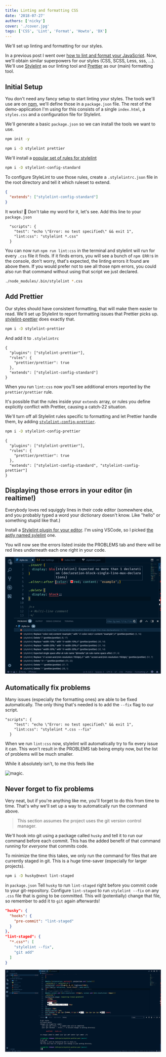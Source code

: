 ```yaml
---
title: Linting and formatting CSS
date: '2018-07-27'
authors: ['nicky']
cover: './cover.jpg'
tags: ['CSS', 'Lint', 'Format', 'Howto', 'DX']
---
```


We'll set up linting and formatting for our styles.

In a previous post I went over [how to lint and format your JavaScript](/blog/automagically-lint). Now, we'll obtain similar superpowers for our styles (CSS, SCSS, Less, sss, ...).
We'll use [Stylelint](https://stylelint.io) as our linting tool and [Prettier](https://prettier.io) as our (main) formatting tool.

## Initial Setup

You don't need any fancy setup to start linting your styles.
The tools we'll use are on [npm](https://www.npmjs.com/), we'll define those in a `package.json` file. The rest of the demo-application I'm using for this consists of a single `index.html`, a `styles.css` and a configuration file for Stylelint.

We'll generate a basic `package.json` so we can install the tools we want to use.

```bash
npm init -y
```

```bash
npm i -D stylelint prettier
```

We'll install a [popular set of rules for stylelint](https://github.com/stylelint/stylelint-config-standard)

```bash
npm i -D stylelint-config-standard
```

To configure StyleLint to use those rules,
create a `.stylelintrc.json` file in the root directory and tell it which ruleset to extend.

```json
{
  "extends": ["stylelint-config-standard"]
}
```

It works! 🎉
Don't take my word for it, let's see.
Add this line to your `package.json`

```json{3}
  "scripts": {
    "test": "echo \"Error: no test specified\" && exit 1",
    "lint:css": "stylelint *.css"
  }
```

You can now run `npm run lint:css` in the terminal and stylelint will run for every `.css` file it finds.
If it finds errors, you will see a bunch of `npm ERR!`s in the console, don't worry, that's expected, the linting errors it found are above them.
If you would prefer not to see all those npm errors, you could also run that command without using that script we just declared.

```bash
./node_modules/.bin/stylelint *.css
```

## Add Prettier

Our styles should have consistent formatting, that will make them easier to read.
We'll set up Stylelint to report formatting issues that Prettier picks up.
[stylelint-prettier](https://github.com/BPScott/stylelint-prettier) does exactly that.

```bash
npm i -D stylelint-prettier
```

And add it to `.stylelintrc`

```json{2-5}
{
  "plugins": ["stylelint-prettier"],
  "rules": {
    "prettier/prettier": true
  },
  "extends": ["stylelint-config-standard"]
}
```

When you run `lint:css` now you'll see additional errors reported by the `prettier/prettier` rule.

It's possible that the rules inside your `extends` array, or rules you define explicitly conflict with Prettier, causing a catch-22 situation.

We'll turn off all Stylelint rules specific to formatting and let Prettier handle them, by adding [`stylelint-config-prettier`](https://github.com/prettier/stylelint-config-prettier).

```bash
npm i -D stylelint-config-prettier
```

```json{6}
{
  "plugins": ["stylelint-prettier"],
  "rules": {
    "prettier/prettier": true
  },
  "extends": ["stylelint-config-standard", "stylelint-config-prettier"]
}
```

## Displaying those errors in your editor (in realtime!)

Everybody loves red squiggly lines in their code editor (somewhere else, and you probably typed a word your dictionary doesn't know. Like "hello" or something stupid like that.)

Install a [Stylelint plugin for your editor](https://stylelint.io/user-guide/complementary-tools/#editor-plugins).
I'm using VSCode, so I picked [the aptly named sylelint](https://marketplace.visualstudio.com/items?itemName=shinnn.stylelint) one.

You will now see the errors listed inside the PROBLEMS tab and there will be red lines underneath each one right in your code.

![Stylelint errors in code-editor](./vsc-plugin.png)

## Automatically fix problems

Many issues (especially the formatting ones) are able to be fixed automatically.
The only thing that's needed is to add the `--fix` flag to our script.

```json{3}
"scripts": {
    "test": "echo \"Error: no test specified\" && exit 1",
    "lint:css": "stylelint *.css --fix"
  }
```

When we run `lint:css` now, stylelint will automatically try to fix every issue it can.
This won't result in the PROBLEMS tab being empty now, but the list of problems will be much smaller.

While it absolutely isn't, to me this feels like

![magic](https://i.imgur.com/YsbKHg1.gif).

## Never forget to fix problems

Very neat, but if you're anything like me, you'll forget to do this from time to time.
That's why we'll set up a way to automatically run the command above.

> This section assumes the project uses the git version control manager.

We'll hook into git using a package called `husky` and tell it to run our command before each commit.
This has the added benefit of that command running for _everyone_ that commits code.

To minimize the time this takes, we only run the command for files that are currently staged in git.
This is a huge time-saver (especially for larger projects).

```bash
npm i -D husky@next lint-staged
```

in `package.json`
Tell `husky` to run `lint-staged` right before you commit code to your git-repository.
Configure `lint-staged` to run `stylelint --fix` on any `.css` file that is going to be committed.
This will (potentially) change that file, so remember to add it to `git` again afterwards!

```json
"husky": {
  "hooks": {
    "pre-commit": "lint-staged"
  }
},
"lint-staged": {
  "*.css*": [
    "stylelint --fix",
    "git add"
  ]
}
```

![The git hook at work](./hook.gif)
